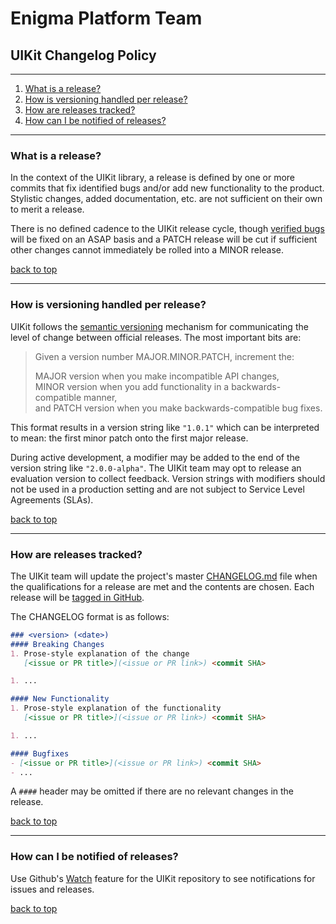 # Enigma Platform Team
## UIKit Changelog Policy

---

1. [What is a release?](#what-is-a-release)
1. [How is versioning handled per release?](#how-is-versioning-handled-per-release)
1. [How are releases tracked?](#how-are-releases-tracked)
1. [How can I be notified of releases?](#how-can-i-be-notified-of-releases)

---

### What is a release?

In the context of the UIKit library, a release is defined by one or more commits that fix identified bugs and/or add new functionality to the product. Stylistic changes, added documentation, etc. are not sufficient on their own to merit a release.

There is no defined cadence to the UIKit release cycle, though [verified bugs](https://github.com/bibliotech/uikit/labels/bug) will be fixed on an ASAP basis and a PATCH release will be cut if sufficient other changes cannot immediately be rolled into a MINOR release.

[back to top](#uikit-changelog-policy)

---

### How is versioning handled per release?

UIKit follows the [semantic versioning](http://semver.org/spec/v2.0.0.html) mechanism for communicating the level of change between official releases. The most important bits are:

> Given a version number MAJOR.MINOR.PATCH, increment the:
>
> MAJOR version when you make incompatible API changes, <br />
> MINOR version when you add functionality in a backwards-compatible manner, <br />
> and PATCH version when you make backwards-compatible bug fixes.

This format results in a version string like `"1.0.1"` which can be interpreted to mean: the first minor patch onto the first major release.

During active development, a modifier may be added to the end of the version string like `"2.0.0-alpha"`. The UIKit team may opt to release an evaluation version to collect feedback. Version strings with modifiers should not be used in a production setting and are not subject to Service Level Agreements (SLAs).

[back to top](#uikit-changelog-policy)

---

### How are releases tracked?

The UIKit team will update the project's master [CHANGELOG.md](CHANGELOG.md) file when the qualifications for a release are met and the contents are chosen. Each release will be [tagged in GitHub](https://github.com/bibliotech/uikit/releases).

The CHANGELOG format is as follows:
```markdown
### <version> (<date>)
#### Breaking Changes
1. Prose-style explanation of the change
   [<issue or PR title>](<issue or PR link>) <commit SHA>

1. ...

#### New Functionality
1. Prose-style explanation of the functionality
   [<issue or PR title>](<issue or PR link>) <commit SHA>

1. ...

#### Bugfixes
- [<issue or PR title>](<issue or PR link>) <commit SHA>
- ...
```

A `####` header may be omitted if there are no relevant changes in the release.

[back to top](#uikit-changelog-policy)

---

### How can I be notified of releases?

Use Github's [Watch](https://help.github.com/articles/watching-repositories/) feature for the UIKit repository to see notifications for issues and releases.

[back to top](#uikit-changelog-policy)
